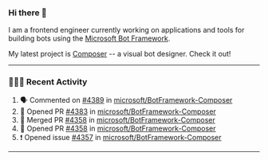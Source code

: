 ### Hi there 👋

I am a frontend engineer currently working on applications and tools for building bots using the [Microsoft Bot Framework](https://dev.botframework.com/).

My latest project is [Composer](https://github.com/microsoft/BotFramework-Composer) -- a visual bot designer. Check it out!

---

### 👨🏻‍💻 Recent Activity

<!--START_SECTION:activity-->
1. 🗣 Commented on [#4389](https://github.com/microsoft/BotFramework-Composer/issues/4389) in [microsoft/BotFramework-Composer](https://github.com/microsoft/BotFramework-Composer)
2. 💪 Opened PR [#4383](https://github.com/microsoft/BotFramework-Composer/pull/4383) in [microsoft/BotFramework-Composer](https://github.com/microsoft/BotFramework-Composer)
3. 🎉 Merged PR [#4358](https://github.com/microsoft/BotFramework-Composer/pull/4358) in [microsoft/BotFramework-Composer](https://github.com/microsoft/BotFramework-Composer)
4. 💪 Opened PR [#4358](https://github.com/microsoft/BotFramework-Composer/pull/4358) in [microsoft/BotFramework-Composer](https://github.com/microsoft/BotFramework-Composer)
5. ❗️ Opened issue [#4357](https://github.com/microsoft/BotFramework-Composer/issues/4357) in [microsoft/BotFramework-Composer](https://github.com/microsoft/BotFramework-Composer)
<!--END_SECTION:activity-->

---

<!--
**a-b-r-o-w-n/a-b-r-o-w-n** is a ✨ _special_ ✨ repository because its `README.md` (this file) appears on your GitHub profile.

Here are some ideas to get you started:

- 🔭 I’m currently working on ...
- 🌱 I’m currently learning ...
- 👯 I’m looking to collaborate on ...
- 🤔 I’m looking for help with ...
- 💬 Ask me about ...
- 📫 How to reach me: ...
- 😄 Pronouns: ...
- ⚡ Fun fact: ...
-->
